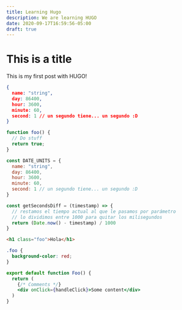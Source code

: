 ```yaml
---
title: Learning Hugo
description: We are learning HUGO
date: 2020-09-17T16:59:56-05:00
draft: true
---
```


# This is a title

This is my first post with HUGO!

```json
{
  name: "string",
  day: 86400,
  hour: 3600,
  minute: 60,
  second: 1 // un segundo tiene... un segundo :D
}
```

```javascript
function foo() {
  // Do stuff
  return true;
}

const DATE_UNITS = {
  name: "string",
  day: 86400,
  hour: 3600,
  minute: 60,
  second: 1 // un segundo tiene... un segundo :D
}

const getSecondsDiff = (timestamp) => {
  // restamos el tiempo actual al que le pasamos por parámetro
  // lo dividimos entre 1000 para quitar los milisegundos
  return (Date.now() - timestamp) / 1000
}
```

```html
<h1 class="foo">Hola</h1>
```

```css
.foo {
  background-color: red;
}
```

```jsx
export default function Foo() {
  return (
    {/* Comments */}
    <div onClick={handleClick}>Some content</div>
  )
}
```
